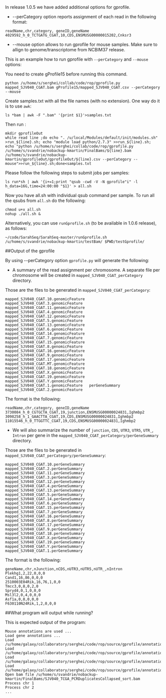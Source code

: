 In release 1.0.5 we have added additional options for gprofile. 

* --perCategory option reports assignment of each read in the following format:

```
readName,chr,category, geneID,geneName
4029592_h_0_TCTGATG_CGAT,10,CDS,ENSMUSG00000015202,Cnksr3
```

* --mouse option allows to run gprofile for mouse samples. Make sure to allign to genome/transcriptome from NCBIM37 release. 


This is an example how to run gprofile with `--perCategory` and `--mouse` options:

You need to create gProfile15 before running this command. 

```
python /u/home/s/serghei/collab/code/rop/gprofile.py mapped_SJV040_CGAT.bam gProfile15/mapped_SJV040_CGAT.csv --perCategory --mouse
``` 

Create samples.txt with all the file names (with no extension). One way do it is to use `awk`:

```
ls *bam | awk -F ".bam" '{print $1}'>samples.txt 
```

Then run : 

```
mkdir gprofileOut
while read line ;do echo ". /u/local/Modules/default/init/modules.sh" >run_${line}.sh; echo "module load python/2.7.3" >>run_${line}.sh; echo "python /u/home/s/serghei/collab/code/rop/gprofile.py /u/home/s/svandrie/nobackup-kmartin/FinalBams/${line}.bam /u/home/s/svandrie/nobackup-kmartin/gprofileOut/gprofileOut/${line}.csv --perCategory --mouse">>run_${line}.sh;done<samples.txt

```

Please follow the following steps to submit jobs per samples: 

```
ls run*sh | awk '{i+=1;print "qsub -cwd -V -N gprofile"i" -l h_data=16G,time=24:00:00 "$1}' > all.sh
```

Now you have all.sh with individual qsub command per sample. To run all the qsubs from `all.sh` do the following:

```
chmod u+x all.sh
nohup ./all.sh &
```

Alternatively, you can use `runGprofile.sh` (to be available in 1.0.6 release), as follows:

```
~/code/SarahSeq/SarahSeq-master/runGprofile.sh /u/home/s/svandrie/nobackup-kmartin/testBam/ $PWD/testGprofile/
```

##Output of the gprofile

By using --perCategory option `gprofile.py` will generate the following:

* A summary of the read assignment per chromosome. A separate file per chromosome will be created in `mapped_SJV040_CGAT_perCategory` directory. 

Those are the files to be generated in `mapped_SJV040_CGAT_perCategory`:

```
mapped_SJV040_CGAT.10.genomicFeature  mapped_SJV040_CGAT.3.genomicFeature
mapped_SJV040_CGAT.11.genomicFeature  mapped_SJV040_CGAT.4.genomicFeature
mapped_SJV040_CGAT.12.genomicFeature  mapped_SJV040_CGAT.5.genomicFeature
mapped_SJV040_CGAT.13.genomicFeature  mapped_SJV040_CGAT.6.genomicFeature
mapped_SJV040_CGAT.14.genomicFeature  mapped_SJV040_CGAT.7.genomicFeature
mapped_SJV040_CGAT.15.genomicFeature  mapped_SJV040_CGAT.8.genomicFeature
mapped_SJV040_CGAT.16.genomicFeature  mapped_SJV040_CGAT.9.genomicFeature
mapped_SJV040_CGAT.17.genomicFeature  mapped_SJV040_CGAT.MT.genomicFeature
mapped_SJV040_CGAT.18.genomicFeature  mapped_SJV040_CGAT.X.genomicFeature
mapped_SJV040_CGAT.19.genomicFeature  mapped_SJV040_CGAT.Y.genomicFeature
mapped_SJV040_CGAT.1.genomicFeature   perGeneSummary
mapped_SJV040_CGAT.2.genomicFeature

```

The format is the following:

```
readName,chr,category, geneID,geneName
3730084_h_0_CGTGCTA_CGAT,19,junction,ENSMUSG00000024831,Ighmbp2
3098258_h_1_GAACTTA_CGAT,19,CDS,ENSMUSG00000024831,Ighmbp2
11015546_h_0_TTGGTTC_CGAT,19,CDS,ENSMUSG00000024831,Ighmbp2
```

* We will also summarize the number of `junction`, `CDS`, `UTR3`, `UTR5`, `UTR_`, `Intron` per gene in the `mapped_SJV040_CGAT_perCategory/perGeneSummary` directory. 

Those are the files to be generated in `mapped_SJV040_CGAT_perCategory/perGeneSummary`:

```
mapped_SJV040_CGAT.10.perGeneSummary  mapped_SJV040_CGAT.2.perGeneSummary
mapped_SJV040_CGAT.11.perGeneSummary  mapped_SJV040_CGAT.3.perGeneSummary
mapped_SJV040_CGAT.12.perGeneSummary  mapped_SJV040_CGAT.4.perGeneSummary
mapped_SJV040_CGAT.13.perGeneSummary  mapped_SJV040_CGAT.5.perGeneSummary
mapped_SJV040_CGAT.14.perGeneSummary  mapped_SJV040_CGAT.6.perGeneSummary
mapped_SJV040_CGAT.15.perGeneSummary  mapped_SJV040_CGAT.7.perGeneSummary
mapped_SJV040_CGAT.16.perGeneSummary  mapped_SJV040_CGAT.8.perGeneSummary
mapped_SJV040_CGAT.17.perGeneSummary  mapped_SJV040_CGAT.9.perGeneSummary
mapped_SJV040_CGAT.18.perGeneSummary  mapped_SJV040_CGAT.X.perGeneSummary
mapped_SJV040_CGAT.19.perGeneSummary  mapped_SJV040_CGAT.Y.perGeneSummary
mapped_SJV040_CGAT.1.perGeneSummary
```


The format is the following: 

```
geneName,chr,nJunction,nCDS,nUTR3,nUTR5,nUTR_,nIntron
Plekhg1,2,22,0,0,0
Cand1,16,86,0,0,0
2510003E04Rik,16,76,1,0,0
Tmcc3,0,8,0,2,0
Spryd4,0,1,0,0,0
Msl3l2,0,4,0,0,0
Asf1a,0,8,0,0,0
F630110N24Rik,1,2,0,0,0
```

##What program will output while running?

This is expected output of the program:

```
Mouse annotations are used ...
Load gene annotations ...
Load /u/home/galaxy/collaboratory/serghei/code/rop/source/gprofile/annotations/mouse/bedPrepared/UTR3_NCBIM37_prepared.bed
Load /u/home/galaxy/collaboratory/serghei/code/rop/source/gprofile/annotations/mouse/bedPrepared/UTR5_NCBIM37_prepared.bed
Load /u/home/galaxy/collaboratory/serghei/code/rop/source/gprofile/annotations/mouse/bedPrepared/CDS_NCBIM37_prepared.bed
Load /u/home/galaxy/collaboratory/serghei/code/rop/source/gprofile/annotations/mouse/bedPrepared/geneCoordinates_NCBIM37.bed
Open bam file /u/home/s/svandrie/nobackup-kmartin/FinalBams/SJV040_TCGA_PCRDuplicatesCollapsed_sort.bam
Process chr 1
Process chr 2
...
```
